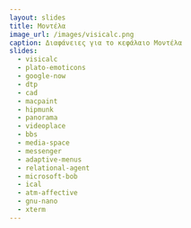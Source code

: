 ```yaml
---
layout: slides
title: Μοντέλα
image_url: /images/visicalc.png
caption: Διαφάνειες για το κεφάλαιο Μοντέλα
slides:
  - visicalc
  - plato-emoticons 
  - google-now
  - dtp
  - cad
  - macpaint
  - hipmunk
  - panorama
  - videoplace 
  - bbs
  - media-space
  - messenger
  - adaptive-menus
  - relational-agent
  - microsoft-bob
  - ical
  - atm-affective
  - gnu-nano
  - xterm
---
```


